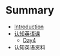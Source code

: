 # Summary

* [Introduction](README.md)
* [认知英语课](cognitive-english/README.md)
   * [Day4](cognitive-english/day4.md)
* 认知英语资料

